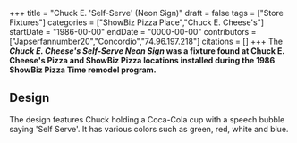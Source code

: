 +++
title = "Chuck E. 'Self-Serve' (Neon Sign)"
draft = false
tags = ["Store Fixtures"]
categories = ["ShowBiz Pizza Place","Chuck E. Cheese's"]
startDate = "1986-00-00"
endDate = "0000-00-00"
contributors = ["Japserfannumber20","Concordio","74.96.197.218"]
citations = []
+++
The ***Chuck E. Cheese's Self-Serve Neon Sign* was a fixture found at Chuck E. Cheese's Pizza and ShowBiz Pizza locations installed during the 1986 ShowBiz Pizza Time remodel program.**

## Design

The design features Chuck holding a Coca-Cola cup with a speech bubble saying 'Self Serve'. It has various colors such as green, red, white and blue.
